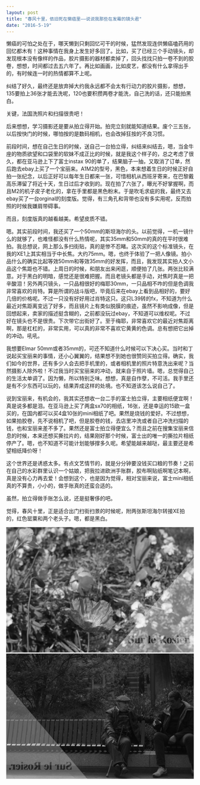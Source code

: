 ```yaml
---
layout: post
title: "春风十里，依旧死在懒癌里——说说我那些在发霉的镜头君"
date: "2016-5-19"
---
```


懒癌的可怕之处在于，哪天懒到只剩回忆可干的时候，猛然发现连供懒癌嗑药用的回忆都木有！这种事情在我身上发生好多回了。比如，买了已经三个手动镜头，却发现根本没有像样的作品，胶片摄影的器材都卖掉了，回头找找只拍一卷不到的胶卷，想想，时间都过去五六年了。再比如画画，比如皮艺，都没有什么拿得出手的，有时候连一时的热情都算不上呢。

纠结了好久，最终还是放弃掉大约我永远都不会太有行动力的胶片摄影，想想，135要拍上36张才能去洗呢，120也要积攒两卷才能洗，自己洗的话，还只能拍黑白。

关键，法国洗照片和扫描很贵吧！

后来想想，学习摄影还是要从拍立得开始。拍完立刻就能知道结果。废个三五张，以后按快门的时候，哪怕按的是数码相机，也会改掉狂按的不良习惯。

前段时间，想在自己生日的时候，送自己一台拍立得，纠结来纠结去，嗯，当金牛座的物质欲望和口袋里的软妹不成正比的时候，就是我这个样子的，总之考虑了很久，都在亚马逊上下了富士instax 90的单了，结果脑子一抽，又取消了订单，然后跑去ebay上买了一个宝丽来。A1M2的型号，黑色，本来想着生日的时候正好自拍一张纪念，以后正好可以每年生日都来一张，可惜相机从西班牙寄来，在巴黎戴高乐滞留了将近十天，生日过后才收到的。现在拍了六张了，曝光不好掌握啊，而且M2的机子皮子老化的，拿在手里都是黑色粉末。于是吹毛求疵的我，最终又去ebay买了一台orginal的刻度版。觉得，有三角孔和背带也没有多实用呢，反而拍照的时候我嫌肩带碍事。

而且，刻度版真的越看越美。希望皮质不错。

嗯。其实前段时间，我还买了一个50mm的斯坦海尔的头。以前觉得，一机一镜什么的就够了，也难怪都没有什么热情呢，其实35mm和50mm的真的在平时很难拍。我总想说，网上那么多扫街贴，真的是惨不忍睹。这次买的这个标准镜头，在我的XE1上其实相当于中长焦。大约75mm。嗯，也终于体验了一把人像镜。拍小品什么的确实比起等效50mm和等效35mm的好发挥，而且，我发现其实拍人文小品这个焦距也不错。上周日的时候，和朋友出来闲逛，顺便拍了几张。两张比较满意。对于黑白的明暗，感觉还是很难把握。而且老镜头都是手动，对焦时真是一把辛酸泪！另外两只镜头，一只品相很好的梅耶30mm，一只品相不咋的但是色调我非常喜欢的肖特。算是所谓的战斗版吧，毕竟后来在ebay上看到品相好的，要好几倍的价格呢。不过一只没有好好用过肖特这只。这只L39转的fx，不知道为什么最近对焦距离变远了好多，而且镜片上有类似脱膜的痕迹，虽然不影响成像，但是回想起来，卖家的描述挺含糊的，之前都没玩过ebay，不知道可以维权呢。不过好在镜头也不是很贵。下次带它出街好了。至于梅耶，非常喜欢它的最近对焦距离啊，那是杠杠的，非常实用，可以真的非常不喜欢它黄黄的色调。总有想把它出掉的冲动。吼吼。

我想要Elmar 50mm或者35mm的，可还不知道什么时候可以下决心买。当时和丁说起买宝丽来的事情，还小心翼翼的，结果想不到她也很赞同买拍立得。确实，我们如今的世界，还有多少人会去把手机里的，或者相机里的照片特意洗出来呢？当然摄影人除外啦！不过我当时买宝丽来的冲动，就来自于照片墙。嗯，总觉得自己的生活太单调了。因为懒，所以特别乏味。想想，真是自作孽，不可活。我手里还是有不少东西可以玩的，结果弄成这样的处境。也不知道该怎么说自己了。

说到宝丽来，有机会的，我其实还想收一台二手的富士拍立得，主要相纸便宜啊！真是说多都是泪。在亚马逊上买了两盒sx70的相纸，16张，还是幸运的15欧一盒买的，在国内都可以买4盒10张的mini相纸了吧。果然是烧钱的爱好。不过想想，如果拍胶卷，先不说相机了吧，但是胶卷的钱，去店里冲洗或者自己冲洗扫描的钱，也和宝丽来差不多了。果然还是富士拍立得便宜么？而且之前在搜集宝丽来信息的时候，本来还想买撕拉片的，结果刚好那个时候，富士出的唯一的撕拉片相纸停产了。嗯，也不知道不可能计划能够撑多久呢。希望能越来越哒，最主要还是希望相纸降价呀！

这个世界还是诱惑太多。有点文艺情节的，就是分分钟要没钱买口粮的节奏！之前在自己的水彩群里认识一个姑娘，把我拉进欧洲手账群，胶布啊贴纸啊笔记本啊，真是没有心力再去爱！会想到这个，也是因为觉得，相对宝丽来说，富士mini相纸真的不算贵，小小的，做手账真的还蛮合适的。

虽然，拍立得做手账怎么说，还是挺奢侈的吧。

觉得，春风十里，正是适合出门扫街扫景的时候呢，附两张斯坦海尔转接XE拍的，红色罂粟和两个老头子。嗯，都是黑白。

![image](https://raw.githubusercontent.com/lerosier/lerosier.github.com/master/_images/119052016.jpg)
![image](https://raw.githubusercontent.com/lerosier/lerosier.github.com/master/_images/219052016.jpg)
